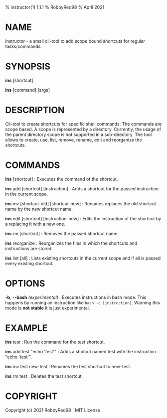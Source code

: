 % instructor(1) 1.1.1
% RobbyRed98
% April 2021

# NAME
instructor - a small cli-tool to add scope bound shortcuts for regular tasks/commands. 

# SYNOPSIS
**ins** [shortcut]

**ins** [command] [args]

# DESCRIPTION
Cli-tool to create shortcuts for specific shell commands. The commands are scope based. A scope is represented by a directory. Currently, the usage of the parent directory scope is not supported in a sub-directory. The tool allows to create, use, list, remove, rename, edit and reorganize the shortcuts.

# COMMANDS
**ins** [shortcut]
: Executes the command of the shortcut.

**ins** add [shortcut] [instruction]
: Adds a shortcut for the passed instruction in the current scope.

**ins** mv [shortcut-old] [shortcut-new]
: Renames replaces the old shortcut name by the new shortcut name.

**ins** edit [shortcut] [instruction-new]
: Edits the instruction of the shortcut by a replacing it with a new one.

**ins** rm [shortcut]
: Removes the passed shortcut name.

**ins** reorganize
: Reorganizes the files in which the shortcuts and instructions are stored.

**ins** list [all]
: Lists existing shortcuts in the current scope and if all is passed every existing shortcut.

# OPTIONS
**-b**, **--bash** _(experimental)_
: Executes instructions in bash mode. This happens by running an instruction like `bash -c [instruction]`. Warning this mode is **not stable** it is just experimental.

# EXAMPLE
**ins** test
: Run the command for the test shortcut.

**ins** add test "echo 'test'"
: Adds a shotcut named test with the instruction "echo 'test'".

**ins** mv test new-test
: Renames the test shortcut to new-test.

**ins** rm test
: Deletes the test shortcut.

# COPYRIGHT
Copyright (c) 2021 RobbyRed98 | MIT License